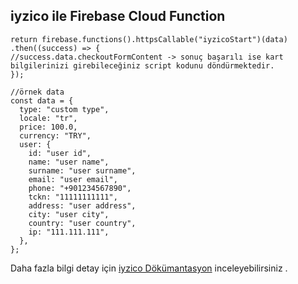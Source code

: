 ## iyzico ile Firebase Cloud Function

```
return firebase.functions().httpsCallable("iyzicoStart")(data)
.then((success) => {
//success.data.checkoutFormContent -> sonuç başarılı ise kart bilgilerinizi girebileceğiniz script kodunu döndürmektedir.
});
```

```
//örnek data
const data = {
  type: "custom type",
  locale: "tr",
  price: 100.0,
  currency: "TRY",
  user: {
    id: "user id",
    name: "user name",
    surname: "user surname",
    email: "user email",
    phone: "+901234567890",
    tckn: "11111111111",
    address: "user address",
    city: "user city",
    country: "user country",
    ip: "111.111.111",
  },
};
```

Daha fazla bilgi detay için [iyzico Dökümantasyon](https://dev.iyzipay.com/tr/odeme-formu/odeme-formu-baslatma) inceleyebilirsiniz .
